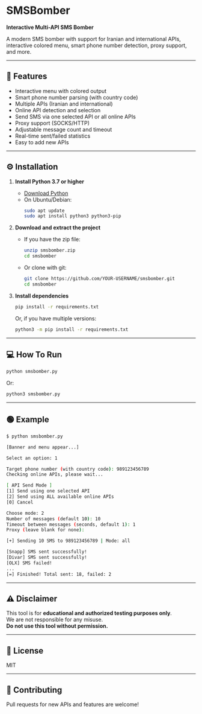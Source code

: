 
# SMSBomber

**Interactive Multi-API SMS Bomber**

A modern SMS bomber with support for Iranian and international APIs, interactive colored menu, smart phone number detection, proxy support, and more.

---

## 🚀 Features

- Interactive menu with colored output
- Smart phone number parsing (with country code)
- Multiple APIs (Iranian and international)
- Online API detection and selection
- Send SMS via one selected API or all online APIs
- Proxy support (SOCKS/HTTP)
- Adjustable message count and timeout
- Real-time sent/failed statistics
- Easy to add new APIs

---

## ⚙️ Installation

1. **Install Python 3.7 or higher**

   - [Download Python](https://www.python.org/downloads/)
   - On Ubuntu/Debian:
     ```bash
     sudo apt update
     sudo apt install python3 python3-pip
     ```

2. **Download and extract the project**
   - If you have the zip file:
     ```bash
     unzip smsbomber.zip
     cd smsbomber
     ```
   - Or clone with git:
     ```bash
     git clone https://github.com/YOUR-USERNAME/smsbomber.git
     cd smsbomber
     ```

3. **Install dependencies**
   ```bash
   pip install -r requirements.txt
   ```
   Or, if you have multiple versions:
   ```bash
   python3 -m pip install -r requirements.txt
   ```

---

## 💻 How To Run

```bash
python smsbomber.py
```
Or:
```bash
python3 smsbomber.py
```

---

## 🟢 Example

```bash
$ python smsbomber.py

[Banner and menu appear...]

Select an option: 1

Target phone number (with country code): 989123456789
Checking online APIs, please wait...

[ API Send Mode ]
[1] Send using one selected API
[2] Send using ALL available online APIs
[0] Cancel

Choose mode: 2
Number of messages (default 10): 10
Timeout between messages (seconds, default 1): 1
Proxy (leave blank for none):

[+] Sending 10 SMS to 989123456789 | Mode: all

[Snapp] SMS sent successfully!
[Divar] SMS sent successfully!
[OLX] SMS failed!
...
[=] Finished! Total sent: 18, failed: 2
```

---

## ⚠️ Disclaimer

This tool is for **educational and authorized testing purposes only**.  
We are not responsible for any misuse.  
**Do not use this tool without permission.**

---

## 📝 License

MIT

---

## 🤝 Contributing

Pull requests for new APIs and features are welcome!
